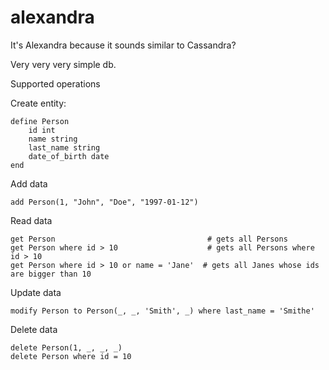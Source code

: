 # alexandra

It's Alexandra because it sounds similar to Cassandra?

Very very very simple db.

Supported operations

Create entity:

```
define Person
    id int
    name string
    last_name string
    date_of_birth date
end
```

Add data

```
add Person(1, "John", "Doe", "1997-01-12")
```

Read data

```
get Person                                  # gets all Persons
get Person where id > 10                    # gets all Persons where id > 10
get Person where id > 10 or name = 'Jane'  # gets all Janes whose ids are bigger than 10
```

Update data

```
modify Person to Person(_, _, 'Smith', _) where last_name = 'Smithe' 
```

Delete data

```
delete Person(1, _, _, _)
delete Person where id = 10
```